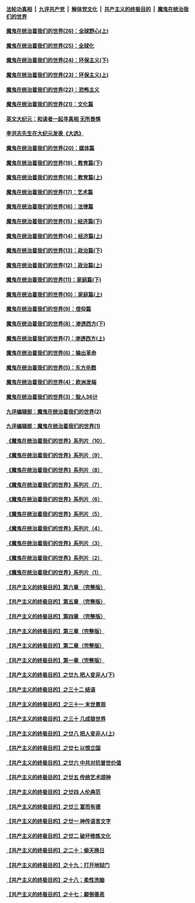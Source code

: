 ####  [法轮功真相](../../../../basic/blob/master/README.md?t=02110701) &nbsp;|&nbsp; [九评共产党](../../../../9ping.md/blob/master/README.md?t=02110701) &nbsp;|&nbsp; [解体党文化](../../../../jtdwh.md/blob/master/README.md?t=02110701)  &nbsp;|&nbsp; [共产主义的终极目的](../../../../gczydzjmd.md/blob/master/README.md?t=02110701) &nbsp;|&nbsp; [魔鬼在统治我们的世界](../../../../mgztzwmdsj.md/blob/master/README.md?t=02110701) 

#### [魔鬼在统治着我们的世界(26)：全球野心(上)](../pages/nsc422/n10900318.md?t=02110701) 

#### [魔鬼在统治着我们的世界(25)：全球化](../pages/nsc422/n10788205.md?t=02110701) 

#### [魔鬼在统治着我们的世界(24)：环保主义(下)](../pages/nsc422/n10695307.md?t=02110701) 

#### [魔鬼在统治着我们的世界(23)：环保主义(上)](../pages/nsc422/n10688613.md?t=02110701) 

#### [魔鬼在统治着我们的世界(22)：恐怖主义](../pages/nsc422/n10614727.md?t=02110701) 

#### [魔鬼在统治着我们的世界(21)：文化篇](../pages/nsc422/n10597706.md?t=02110701) 

#### [英文大纪元：和读者一起寻真相 无所畏惧](../pages/nsc422/n12542027.md?t=02110701) 

#### [李洪志先生在大纪元发表《大选》](../pages/nsc422/n12534746.md?t=02110701) 

#### [魔鬼在统治着我们的世界(20)：媒体篇](../pages/nsc422/n10586579.md?t=02110701) 

#### [魔鬼在统治着我们的世界(19)：教育篇(下)](../pages/nsc422/n10564808.md?t=02110701) 

#### [魔鬼在统治着我们的世界(18)：教育篇(上)](../pages/nsc422/n10526970.md?t=02110701) 

#### [魔鬼在统治着我们的世界(17)：艺术篇](../pages/nsc422/n10499093.md?t=02110701) 

#### [魔鬼在统治着我们的世界(16)：法律篇](../pages/nsc422/n10485969.md?t=02110701) 

#### [魔鬼在统治着我们的世界(15)：经济篇(下)](../pages/nsc422/n10469975.md?t=02110701) 

#### [魔鬼在统治着我们的世界(14)：经济篇(上)](../pages/nsc422/n10457370.md?t=02110701) 

#### [魔鬼在统治着我们的世界(13)：政治篇(下)](../pages/nsc422/n10448270.md?t=02110701) 

#### [魔鬼在统治着我们的世界(12)：政治篇(上)](../pages/nsc422/n10444576.md?t=02110701) 

#### [魔鬼在统治着我们的世界(11)：家庭篇(下)](../pages/nsc422/n10440961.md?t=02110701) 

#### [魔鬼在统治着我们的世界(10)：家庭篇(上)](../pages/nsc422/n10435448.md?t=02110701) 

#### [魔鬼在统治着我们的世界(9)：信仰篇](../pages/nsc422/n10432159.md?t=02110701) 

#### [魔鬼在统治着我们的世界(8)：渗透西方(下)](../pages/nsc422/n10429603.md?t=02110701) 

#### [魔鬼在统治着我们的世界(7)：渗透西方(上)](../pages/nsc422/n10426013.md?t=02110701) 

#### [魔鬼在统治着我们的世界(6)：输出革命](../pages/nsc422/n10421536.md?t=02110701) 

#### [魔鬼在统治着我们的世界(5)：东方杀戮](../pages/nsc422/n10417707.md?t=02110701) 

#### [魔鬼在统治着我们的世界(4)：欧洲发端](../pages/nsc422/n10414890.md?t=02110701) 

#### [魔鬼在统治着我们的世界(3)：毁人36计](../pages/nsc422/n10411583.md?t=02110701) 

#### [九评编辑部：魔鬼在统治着我们的世界(2)](../pages/nsc422/n10410036.md?t=02110701) 

#### [九评编辑部：魔鬼在统治着我们的世界(1)](../pages/nsc422/n10406825.md?t=02110701) 

#### [《魔鬼在统治着我们的世界》系列片（10）](../pages/nsc422/n12292670.md?t=02110701) 

#### [《魔鬼在统治着我们的世界》系列片（9）](../pages/nsc422/n12290859.md?t=02110701) 

#### [《魔鬼在统治着我们的世界》系列片（8）](../pages/nsc422/n12287445.md?t=02110701) 

#### [《魔鬼在统治着我们的世界》系列片（7）](../pages/nsc422/n12283425.md?t=02110701) 

#### [《魔鬼在统治着我们的世界》系列片（6）](../pages/nsc422/n12282314.md?t=02110701) 

#### [《魔鬼在统治着我们的世界》系列片（5）](../pages/nsc422/n12281419.md?t=02110701) 

#### [《魔鬼在统治着我们的世界》系列片（4）](../pages/nsc422/n12274024.md?t=02110701) 

#### [《魔鬼在统治着我们的世界》系列片（3）](../pages/nsc422/n12271322.md?t=02110701) 

#### [《魔鬼在统治着我们的世界》系列片（2）](../pages/nsc422/n12269049.md?t=02110701) 

#### [《魔鬼在统治着我们的世界》系列片（1）](../pages/nsc422/n12267575.md?t=02110701) 

#### [【共产主义的终极目的】第六章 （完整版）](../pages/nsc422/n11428913.md?t=02110701) 

#### [【共产主义的终极目的】第五章 （完整版）](../pages/nsc422/n11428912.md?t=02110701) 

#### [【共产主义的终极目的】第四章 （完整版）](../pages/nsc422/n11428907.md?t=02110701) 

#### [【共产主义的终极目的】第三章（完整版）](../pages/nsc422/n11428848.md?t=02110701) 

#### [【共产主义的终极目的】第二章（完整版）](../pages/nsc422/n11428831.md?t=02110701) 

#### [【共产主义的终极目的】第一章（完整版）](../pages/nsc422/n11417651.md?t=02110701) 

#### [【共产主义的终极目的】之廿九 把人变非人(下)](../pages/nsc422/n11344140.md?t=02110701) 

#### [【共产主义的终极目的】之三十二 结语](../pages/nsc422/n11360535.md?t=02110701) 

#### [【共产主义的终极目的】之三十一 末世景观](../pages/nsc422/n11351129.md?t=02110701) 

#### [【共产主义的终极目的】之三十 几成狼世界](../pages/nsc422/n11348280.md?t=02110701) 

#### [【共产主义的终极目的】之廿八 把人变非人(上)](../pages/nsc422/n11340492.md?t=02110701) 

#### [【共产主义的终极目的】之廿七 以恨立国](../pages/nsc422/n11336944.md?t=02110701) 

#### [【共产主义的终极目的】之廿六 中共对抗普世价值](../pages/nsc422/n11324785.md?t=02110701) 

#### [【共产主义的终极目的】之廿五 传统艺术颂神](../pages/nsc422/n11296396.md?t=02110701) 

#### [【共产主义的终极目的】之廿四 人伦典范](../pages/nsc422/n11296397.md?t=02110701) 

#### [【共产主义的终极目的】之廿三 富而有德](../pages/nsc422/n11283598.md?t=02110701) 

#### [【共产主义的终极目的】之廿一 神传语言文字](../pages/nsc422/n11263265.md?t=02110701) 

#### [【共产主义的终极目的】之廿二 破坏修炼文化](../pages/nsc422/n11245728.md?t=02110701) 

#### [【共产主义的终极目的】之二十：偷天换日](../pages/nsc422/n11238846.md?t=02110701) 

#### [【共产主义的终极目的】之十九：打开地狱门](../pages/nsc422/n11206376.md?t=02110701) 

#### [【共产主义的终极目的】之十八：柔性洗脑](../pages/nsc422/n11199994.md?t=02110701) 

#### [【共产主义的终极目的】之十七：颠倒善恶](../pages/nsc422/n11179782.md?t=02110701) 

